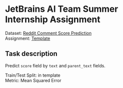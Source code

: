 # JetBrains AI Team Summer Internship Assignment

Dataset: [Reddit Comment Score Prediction](https://www.kaggle.com/ehallmar/reddit-comment-score-prediction/data)  
Assignment: [Template](Assignment.ipynb)

## Task description
Predict `score` field by `text` and `parent_text` fields.

Train/Test Split: in template  
Metric: Mean Squared Error
